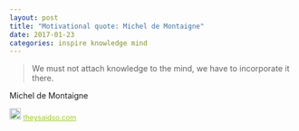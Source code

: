 ```yaml
---
layout: post
title: "Motivational quote: Michel de Montaigne"
date: 2017-01-23
categories: inspire knowledge mind
---
```

> We must not attach knowledge to the mind, we have to incorporate it there.

Michel de Montaigne

<span style="z-index:50;font-size:0.9em;"><img src="https://theysaidso.com/branding/theysaidso.png" height="20" width="20" alt="theysaidso.com"/><a href="https://theysaidso.com" title="Powered by quotes from theysaidso.com" style="color: #9fcc25; margin-left: 4px; vertical-align: middle;">theysaidso.com</a></span>
